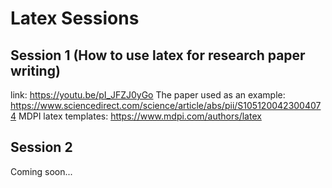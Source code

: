 # Latex Sessions

## Session 1 (How to use latex for research paper writing) 
link: https://youtu.be/pI_JFZJ0yGo
The paper used as an example: https://www.sciencedirect.com/science/article/abs/pii/S1051200423004074
MDPI latex templates: https://www.mdpi.com/authors/latex

## Session 2

Coming soon... 
